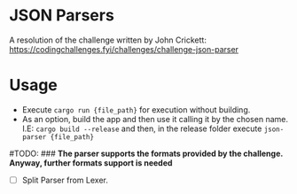 
# JSON Parsers
A resolution of the challenge written by John Crickett: https://codingchallenges.fyi/challenges/challenge-json-parser

# Usage
* Execute `cargo run {file_path}` for execution without building.
* As an option, build the app and then use it calling it by the chosen name. I.E: `cargo build --release` and then, in the release folder execute `json-parser {file_path}`

#TODO: ### **The parser supports the formats provided by the challenge. Anyway, further formats support is needed**
- [ ] Split Parser from Lexer.